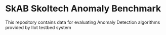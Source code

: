 # SkAB Skoltech Anomaly Benchmark
This repository contains data for evaluating Anomaly Detection algorithms provided by IIot testbed system
